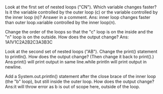 Look at the first set of nested loops ("CN"). Which variable changes faster? Is it the variable controlled by the outer loop (c) or the variable controlled by the inner loop (n)? Answer in a comment.
Ans: inner loop changes faster than outer loop.variable controlled by the inner loop(n).

Change the order of the loops so that the "c" loop is on the inside and the "n" loop is on the outside. How does the output change?
Ans: 1A1V1C2A2B2C3A3B3C

Look at the second set of nested loops ("AB"). Change the print() statement to println(). How does the output change? (Then change it back to print().)
Ans:print() will print output in same line.while println will print output in newline.

Add a System.out.println() statement after the close brace of the inner loop (the "b" loop), but still inside the outer loop. How does the output change?
Ans:it will throw error as b is out of scope here, outside of the loop.
